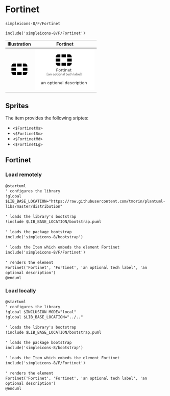 # Fortinet


```text
simpleicons-8/F/Fortinet
```

```text
include('simpleicons-8/F/Fortinet')
```



| Illustration | Fortinet |
| :---: | :---: |
| ![illustration for Illustration](../../simpleicons-8/F/Fortinet.png) | ![illustration for Fortinet](../../simpleicons-8/F/Fortinet.Local.png) |



## Sprites
The item provides the following sriptes:

- `<$FortinetXs>`
- `<$FortinetSm>`
- `<$FortinetMd>`
- `<$FortinetLg>`





## Fortinet

### Load remotely
```plantuml
@startuml
' configures the library
!global $LIB_BASE_LOCATION="https://raw.githubusercontent.com/tmorin/plantuml-libs/master/distribution"

' loads the library's bootstrap
!include $LIB_BASE_LOCATION/bootstrap.puml

' loads the package bootstrap
include('simpleicons-8/bootstrap')

' loads the Item which embeds the element Fortinet
include('simpleicons-8/F/Fortinet')

' renders the element
Fortinet('Fortinet', 'Fortinet', 'an optional tech label', 'an optional description')
@enduml
```

### Load locally
```plantuml
@startuml
' configures the library
!global $INCLUSION_MODE="local"
!global $LIB_BASE_LOCATION="../.."

' loads the library's bootstrap
!include $LIB_BASE_LOCATION/bootstrap.puml

' loads the package bootstrap
include('simpleicons-8/bootstrap')

' loads the Item which embeds the element Fortinet
include('simpleicons-8/F/Fortinet')

' renders the element
Fortinet('Fortinet', 'Fortinet', 'an optional tech label', 'an optional description')
@enduml
```

